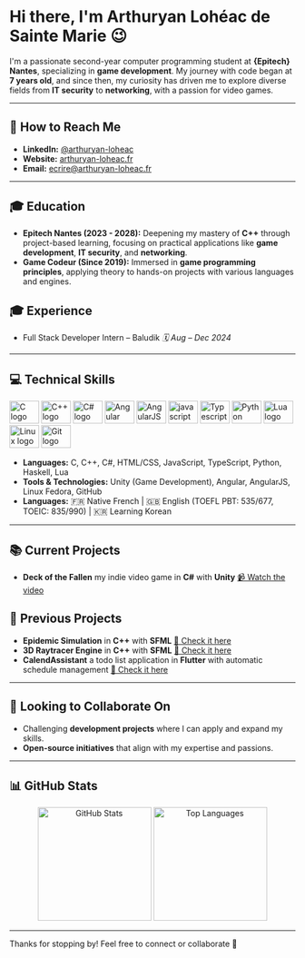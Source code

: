 # Hi there, I'm Arthuryan Lohéac de Sainte Marie 😉

I'm a passionate second-year computer programming student at **{Epitech} Nantes**, specializing in **game development**. My journey with code began at **7 years old**, and since then, my curiosity has driven me to explore diverse fields from **IT security** to **networking**, with a passion for video games.

---

## 📩 How to Reach Me
- **LinkedIn:** [@arthuryan-loheac](https://www.linkedin.com/in/arthuryan-loheac/)
- **Website:** [arthuryan-loheac.fr](https://arthuryan-loheac.fr)
- **Email:** ecrire@arthuryan-loheac.fr

---

## 🎓 Education
- **Epitech Nantes (2023 - 2028):** Deepening my mastery of **C++** through project-based learning, focusing on practical applications like **game development**, **IT security**, and **networking**.
- **Game Codeur (Since 2019):** Immersed in **game programming principles**, applying theory to hands-on projects with various languages and engines.

## 🎓 Experience
- Full Stack Developer Intern – Baludik _🗓️ Aug – Dec 2024_

---

## 💻 Technical Skills
<div align="left">
  <img src="https://cdn.jsdelivr.net/gh/devicons/devicon/icons/c/c-original.svg" height="40" width="52" alt="C logo" />
  <img src="https://cdn.jsdelivr.net/gh/devicons/devicon/icons/cplusplus/cplusplus-original.svg" height="40" width="52" alt="C++ logo" />
  <img src="https://cdn.jsdelivr.net/gh/devicons/devicon/icons/csharp/csharp-original.svg" height="40" width="52" alt="C# logo" />
  <img src="https://cdn.jsdelivr.net/gh/devicons/devicon/icons/angular/angular-original.svg" height="40" width="52" alt="Angular logo" />
  <img src="https://cdn.jsdelivr.net/gh/devicons/devicon/icons/angularjs/angularjs-original.svg" height="40" width="52" alt="AngularJS logo" />
  <img src="https://cdn.jsdelivr.net/gh/devicons/devicon/icons/javascript/javascript-original.svg" height="40" width="52" alt="javascript logo" />
  <img src="https://cdn.jsdelivr.net/gh/devicons/devicon/icons/typescript/typescript-original.svg" height="40" width="52" alt="Typescript logo" />
  <img src="https://cdn.jsdelivr.net/gh/devicons/devicon/icons/python/python-original.svg" height="40" width="52" alt="Python logo" />
  <img src="https://cdn.jsdelivr.net/gh/devicons/devicon/icons/lua/lua-original.svg" height="40" width="52" alt="Lua logo" />
  <img src="https://cdn.jsdelivr.net/gh/devicons/devicon/icons/linux/linux-original.svg" height="40" width="52" alt="Linux logo" />
  <img src="https://cdn.jsdelivr.net/gh/devicons/devicon/icons/git/git-original.svg" height="40" width="52" alt="Git logo" />
</div>

- **Languages:** C, C++, C#, HTML/CSS, JavaScript, TypeScript, Python, Haskell, Lua
- **Tools & Technologies:** Unity (Game Development), Angular, AngularJS, Linux Fedora, GitHub
- **Languages:** 🇫🇷 Native French | 🇬🇧 English (TOEFL PBT: 535/677, TOEIC: 835/990) | 🇰🇷 Learning Korean

---

## 📚 Current Projects
- **Deck of the Fallen** my indie video game in **C#** with **Unity** [📹 Watch the video](https://www.youtube.com/watch?v=RQKsySWHiFg)

## 📕 Previous Projects
- **Epidemic Simulation** in **C++** with **SFML** [📄 Check it here](https://github.com/ArthuryanLoheac/epidemic-simulation)
- **3D Raytracer Engine** in **C++** with **SFML** [📄 Check it here](https://github.com/ArthuryanLoheac/RayTracer)
- **CalendAssistant** a todo list application in **Flutter** with automatic schedule management [📄 Check it here](https://github.com/ArthuryanLoheac/RayTracer)

---

## 🤝 Looking to Collaborate On
- Challenging **development projects** where I can apply and expand my skills.
- **Open-source initiatives** that align with my expertise and passions.

---

## 📊 GitHub Stats
<div align="center">
  <img src="https://github-readme-stats-delta-brown-84.vercel.app/api?username=ArthuryanLoheac&show_icons=true&theme=dark&count_private=true&hide_border=false" height="200" alt="GitHub Stats" />
  <img src="https://github-readme-stats-delta-brown-84.vercel.app/api/top-langs/?username=ArthuryanLoheac&langs_count=10&theme=dark&count_private=true&exclude_repo=github-readme-stats,Booster-Defense-game,SalaireShepard,21-6-game,LMDCGame,LeFeu-aBrule&hide_border=false&locale=en&custom_title=Top%20Languages&layout=compact" height="200" alt="Top Languages" />
</div>

---

Thanks for stopping by! Feel free to connect or collaborate 🚀
